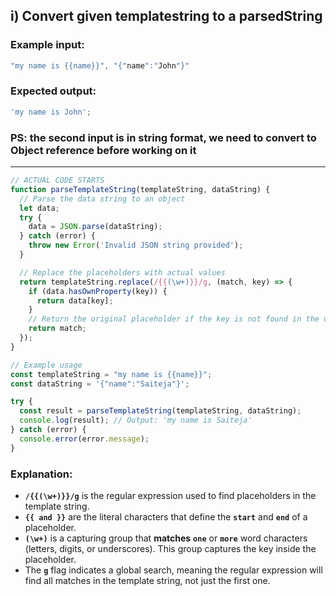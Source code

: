 ## i) Convert given templatestring to a parsedString

### Example input:

```js
"my name is {{name}}", "{"name":"John"}"
```

### Expected output:

```js
'my name is John';
```

### PS: the second input is in string format, we need to convert to Object reference before working on it

---

```js
// ACTUAL CODE STARTS
function parseTemplateString(templateString, dataString) {
  // Parse the data string to an object
  let data;
  try {
    data = JSON.parse(dataString);
  } catch (error) {
    throw new Error('Invalid JSON string provided');
  }

  // Replace the placeholders with actual values
  return templateString.replace(/{{(\w+)}}/g, (match, key) => {
    if (data.hasOwnProperty(key)) {
      return data[key];
    }
    // Return the original placeholder if the key is not found in the data object
    return match;
  });
}

// Example usage
const templateString = "my name is {{name}}";
const dataString = '{"name":"Saiteja"}';

try {
  const result = parseTemplateString(templateString, dataString);
  console.log(result); // Output: 'my name is Saiteja'
} catch (error) {
  console.error(error.message);
}
```

### Explanation:

- **`/{{(\w+)}}/g`** is the regular expression used to find placeholders in the template string.
- **`{{ and }}`** are the literal characters that define the **`start`** and **`end`** of a placeholder.
- **`(\w+)`** is a capturing group that **matches** **`one`** or **`more`** word characters (letters, digits, or underscores). This group captures the key inside the placeholder.
- The **`g`** flag indicates a global search, meaning the regular expression will find all matches in the template string, not just the first one.